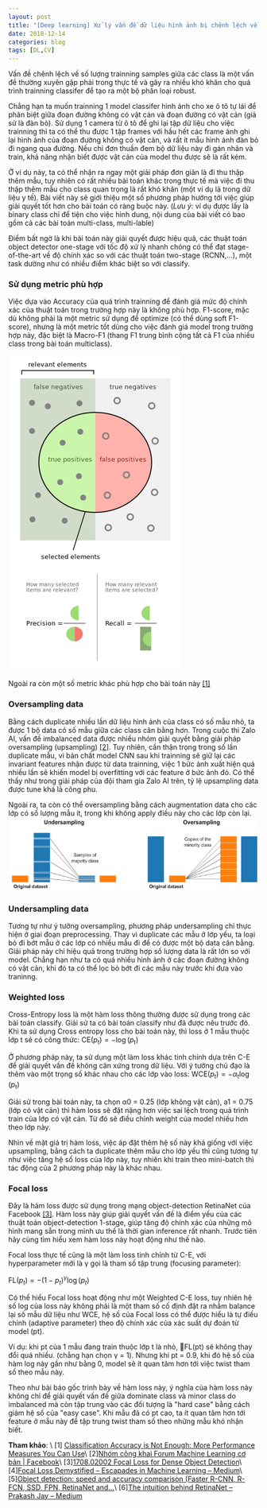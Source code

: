 ```yaml
---
layout: post
title: "[Deep learning] Xử lý vấn đề dữ liệu hình ảnh bị chênh lệch về số lượng giữa các class"
date: 2018-12-14
categories: blog
tags: [DL,CV]
---
```


Vấn đề chênh lệch về số lượng trainning samples giữa các class là một vấn đề thường xuyên gặp phải trong thực tế và gây ra nhiều khó khăn cho quá trình trainning classifer để tạo ra một bộ phân loại robust. 

Chẳng hạn ta muốn trainning 1 model classifer hình ảnh cho xe ô tô tự lái để phân biệt giữa đoạn đường không có vật cản và đoạn đường có vật cản (giả sử là đàn bò). Sử dụng 1 camera từ ô tô để ghi lại tập dữ liệu cho việc trainning thì ta có thể thu được 1 tập frames với hầu hết các frame ảnh ghi lại hình ảnh của đoạn đường không có vật cản, và rất ít mẫu hình ảnh đàn bò đi ngang qua đường. Nếu chỉ đơn thuần đem bộ dữ liệu này đi gán nhãn và train, khả năng nhận biết được vật cản của model thu được sẽ là rất kém.

Ở ví dụ này, ta có thể nhận ra ngay một giải pháp đơn giản là đi thu thập thêm mẫu, tuy nhiên có rất nhiều bài toán khác trong thực tế mà việc đi thu thập thêm mẫu cho class quan trọng là rất khó khăn (một ví dụ là trong dữ liệu y tế). Bài viết này sẽ giới thiệu một số phương pháp hướng tới việc giúp giải quyết tốt hơn cho bài toán có ràng buộc này. (*Lưu ý*: ví dụ được lấy là binary class chỉ để tiện cho việc hình dung, nội dung của bài viết có bao gồm cả các bài toán multi-class, multi-lable)

Điểm bất ngờ là khi bài toán này giải quyết được hiệu quả, các thuật toán object detector one-stage với tốc độ xử lý nhanh chóng có thể đạt stage-of-the-art về độ chính xác so với các thuật toán two-stage (RCNN,...), một task dường như có nhiều điểm khác biệt so với classify.

### Sử dụng metric phù hợp
Việc dựa vào Accuracy của quá trình trainning để đánh giá mức độ chính xác của thuật toán trong trường hợp này là không phù hợp. F1-score, mặc dù không phải là một metric sử dụng để optimize (có thể dùng soft F1-score), nhưng là một metric tốt dùng cho việc đánh giá model trong trường hợp này, đặc biệt là Macro-F1 (thang F1 trung bình cộng tất cả F1 của nhiều class trong bài toán multiclass). 

![](https://raw.githubusercontent.com/thesunkid19/blog/gh-pages/img/Precisionrecall.svg.png)

Ngoài ra còn một số metric khác phù hợp cho bài toán này [[1]](https://machinelearningmastery.com/classification-accuracy-is-not-enough-more-performance-measures-you-can-use/)

### Oversampling data
Bằng cách duplicate nhiều lần dữ liệu hình ảnh của class có số mẫu nhỏ, ta được 1 bộ data có số mẫu giữa các class cân bằng hơn. Trong cuộc thi Zalo AI, vấn đề imbalanced data được nhiều nhóm giải quyết bằng giải pháp oversampling (upsampling) [[2]](https://www.facebook.com/groups/machinelearningcoban/permalink/551444705312941/).
Tuy nhiên, cần thận trọng trong số lần duplicate mẫu, vì bản chất model CNN sau khi trainning sẽ giữ lại các invariant features nhận được từ data trainning, việc 1 bức ảnh xuất hiện quá nhiều lần sẽ khiến model bị overfitting với các feature ở bức ảnh đó. Có thể thấy như trong giải pháp của đội tham gia Zalo AI trên, tỷ lệ upsampling data được tune khá là công phu. 

Ngoài ra, ta còn có thể oversampling bằng cách augmentation data cho các lớp có số lượng mẫu ít, trong khi không apply điều này cho các lớp còn lại.
![](https://raw.githubusercontent.com/thesunkid19/blog/gh-pages/img/oversampling.png)

### Undersampling data
Tương tự như ý tưởng oversampling, phương pháp undersampling chỉ thực hiện ở giai đoạn preprocessing. Thay vì duplicate các mẫu ở lớp yếu, ta loại bỏ đi bớt mẫu ở các lớp có nhiều mẫu đi để có được một bộ data cân bằng.
Giải pháp này chỉ hiệu quả trong trường hợp số lượng data là rất lớn so với model. Chẳng hạn như ta có quá nhiều hình ảnh ở các đoạn đường không có vật cản, khi đó ta có thể lọc bỏ bớt đi các mẫu này trước khi đưa vào traninng.

### Weighted loss
Cross-Entropy loss là một hàm loss thông thường được sử dụng trong các bài toán classify. Giải sử ta có bài toán classify như đã được nêu trước đó. Khi ta sử dụng Cross entropy loss cho bài toán này, thì loss ở 1 mẫu thuộc lớp t sẽ có công thức: 
$\mathrm { CE } \left( p _ { \mathrm { t } } \right) = - \log \left( p _ { \mathrm { t } } \right)$

Ở phương pháp này, ta sử dụng một làm loss khác tinh chỉnh dựa trên C-E để giải quyết vấn đề không cân xứng trong dữ liệu. Với ý tưởng chủ đạo là thêm vào một trọng số khác nhau cho các lớp vào loss:
$\mathrm { WCE } \left( p _ { \mathrm { t } } \right) = - \alpha _ { \mathrm { t } } \log \left( p _ { \mathrm { t } } \right)$

Giải sử trong bài toán này, ta chọn α0 = 0.25 (lớp không vật cản),  a1 = 0.75 (lớp có vật cản) thì hàm loss sẽ đặt nặng hơn việc sai lệch trong quá trình train của lớp có vật cản. Từ đó sẽ điều chỉnh weight của model nhiều hơn theo lớp này.

Nhìn về mặt giá trị hàm loss, việc áp đặt thêm hệ số này khá giống với việc upsampling, bằng cách ta duplicate thêm mẫu cho lớp yếu thì cũng tương tự như việc tăng hệ số loss của lớp này, tuy nhiên khi train theo mini-batch thì tác động của 2 phương pháp này là khác nhau.

### Focal loss
Đây là hàm loss được sử dụng trong mạng object-detection RetinaNet của Facebook [[3]](https://arxiv.org/abs/1708.02002). Hàm loss này giúp giải quyết vấn đề là điểm yếu của các thuật toán object-detection 1-stage, giúp tăng độ chính xác của những mô hình mang sẵn trong mình ưu thế là thời gian inference rất nhanh. Trước tiên hãy cùng tìm hiểu xem hàm loss này hoạt động như thế nào.

Focal loss thực tế cũng là một làm loss tinh chỉnh từ C-E, với hyperparameter mới là γ gọi là tham số tập trung (focusing parameter):

$\mathrm { FL } \left( p _ { t } \right) = - \left( 1 - p _ { t } \right) ^ { \gamma } \log \left( p _ { t } \right)$

Có thể hiểu Focal loss hoạt động như một Weighted C-E loss, tuy nhiên hệ số log của loss này không phải là một tham số cố định đặt ra nhằm balance lại số mẫu dữ liệu như WCE, hệ số của Focal loss có thể được hiểu là tự điều chỉnh (adaptive parameter) theo độ chính xác của xác suất dự đoán từ model (pt).

Ví dụ: khi pt của 1 mẫu đang train thuộc lớp t là nhỏ, FL(pt) sẽ không thay đổi quá nhiều. (chẳng hạn chọn γ = 1). Nhưng khi pt = 0.9, khi đó hệ số của hàm log này gần như bằng 0, model sẽ ít quan tâm hơn tới việc twist tham số theo mẫu này.

Theo như bài báo gốc trình bày về hàm loss này, ý nghĩa của hàm loss này không chỉ để giải quyết vấn đề giữa dominate class và minor class do imbalanced mà còn tập trung vào các đối tượng là "hard case" bằng cách giảm hệ số của "easy case". Khi mẫu đã có pt cao, ta ít quan tâm hơn tới feature ở mẫu này để tập trung twist tham số theo những mẫu khó nhận biết.

**Tham khảo**: \\
[1] [Classification Accuracy is Not Enough: More Performance Measures You Can Use](https://machinelearningmastery.com/classification-accuracy-is-not-enough-more-performance-measures-you-can-use/)\\
[2][Nhóm công khai Forum Machine Learning cơ bản | Facebook](https://www.facebook.com/groups/machinelearningcoban/permalink/551444705312941/)\\
[3][1708.02002 Focal Loss for Dense Object Detection](https://arxiv.org/abs/1708.02002)\\
[4][Focal Loss Demystified – Escapades in Machine Learning – Medium](https://medium.com/adventures-with-deep-learning/focal-loss-demystified-c529277052de)\\
[5][Object detection: speed and accuracy comparison (Faster R-CNN, R-FCN, SSD, FPN, RetinaNet and…](https://medium.com/@jonathan_hui/object-detection-speed-and-accuracy-comparison-faster-r-cnn-r-fcn-ssd-and-yolo-5425656ae359)\\
[6][The intuition behind RetinaNet – Prakash Jay – Medium](https://medium.com/@14prakash/the-intuition-behind-retinanet-eb636755607d)
